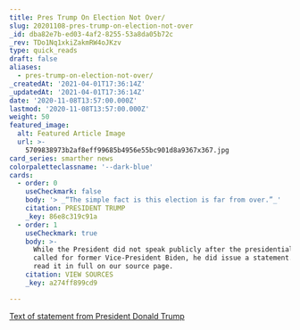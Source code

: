 ```yaml
---
title: Pres Trump On Election Not Over/
slug: 20201108-pres-trump-on-election-not-over
_id: dba82e7b-ed03-4af2-8255-53a8da05b72c
_rev: TDo1Nq1xkiZakmRW4oJKzv
type: quick_reads
draft: false
aliases:
  - pres-trump-on-election-not-over/
_createdAt: '2021-04-01T17:36:14Z'
_updatedAt: '2021-04-01T17:36:14Z'
date: '2020-11-08T13:57:00.000Z'
lastmod: '2020-11-08T13:57:00.000Z'
weight: 50
featured_image:
  alt: Featured Article Image
  url: >-
    5709838973b2af8eff99685b4956e55bc901d8a9367x367.jpg
card_series: smarther news
colorpaletteclassname: '--dark-blue'
cards:
  - order: 0
    useCheckmark: false
    body: '> _“The simple fact is this election is far from over.”_'
    citation: PRESIDENT TRUMP
    _key: 86e8c319c91a
  - order: 1
    useCheckmark: true
    body: >-
      While the President did not speak publicly after the presidential race was
      called for former Vice-President Biden, he did issue a statement. You can
      read it in full on our source page.
    citation: VIEW SOURCES
    _key: a274ff899cd9

---
```

[Text of statement from President Donald Trump](https://apnews.com/article/transcript-statement-donald-trump-c809d17b5cd34048e1a5e9bbb4b73cb7)